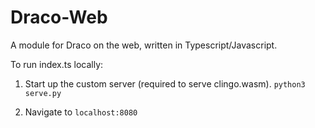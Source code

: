 # Draco-Web

A module for Draco on the web, written in Typescript/Javascript.

To run index.ts locally:

1. Start up the custom server (required to serve clingo.wasm). `python3 serve.py`

2. Navigate to `localhost:8080`
